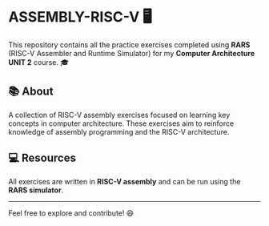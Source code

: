 # ASSEMBLY-RISC-V 🖥️

This repository contains all the practice exercises completed using **RARS** (RISC-V Assembler and Runtime Simulator) for my **Computer Architecture UNIT 2** course. 🎓

## 📚 About

A collection of RISC-V assembly exercises focused on learning key concepts in computer architecture. These exercises aim to reinforce knowledge of assembly programming and the RISC-V architecture.

## 💻 Resources

All exercises are written in **RISC-V assembly** and can be run using the **RARS simulator**.

---

Feel free to explore and contribute! 😄
